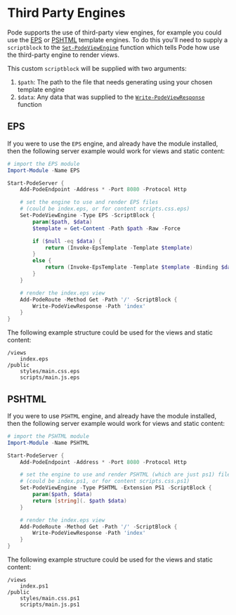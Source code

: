 # Third Party Engines

Pode supports the use of third-party view engines, for example you could use the [EPS](https://github.com/straightdave/eps) or [PSHTML](https://github.com/Stephanevg/PSHTML) template engines. To do this you'll need to supply a `scriptblock` to the [`Set-PodeViewEngine`](../../../Functions/Responses/Set-PodeViewEngine) function which tells Pode how use the third-party engine to render views.

This custom `scriptblock` will be supplied with two arguments:

1. `$path`: The path to the file that needs generating using your chosen template engine
2. `$data`: Any data that was supplied to the [`Write-PodeViewResponse`](../../../Functions/Responses/Write-PodeViewResponse) function

## EPS

If you were to use the `EPS` engine, and already have the module installed, then the following server example would work for views and static content:

```powershell
# import the EPS module
Import-Module -Name EPS

Start-PodeServer {
    Add-PodeEndpoint -Address * -Port 8080 -Protocol Http

    # set the engine to use and render EPS files
    # (could be index.eps, or for content scripts.css.eps)
    Set-PodeViewEngine -Type EPS -ScriptBlock {
        param($path, $data)
        $template = Get-Content -Path $path -Raw -Force

        if ($null -eq $data) {
            return (Invoke-EpsTemplate -Template $template)
        }
        else {
            return (Invoke-EpsTemplate -Template $template -Binding $data)
        }
    }

    # render the index.eps view
    Add-PodeRoute -Method Get -Path '/' -ScriptBlock {
        Write-PodeViewResponse -Path 'index'
    }
}
```

The following example structure could be used for the views and static content:

```plain
/views
    index.eps
/public
    styles/main.css.eps
    scripts/main.js.eps
```

## PSHTML

If you were to use `PSHTML` engine, and already have the module installed, then the following server example would work for views and static content:

```powershell
# import the PSHTML module
Import-Module -Name PSHTML

Start-PodeServer {
    Add-PodeEndpoint -Address * -Port 8080 -Protocol Http

    # set the engine to use and render PSHTML (which are just ps1) files
    # (could be index.ps1, or for content scripts.css.ps1)
    Set-PodeViewEngine -Type PSHTML -Extension PS1 -ScriptBlock {
        param($path, $data)
        return [string](. $path $data)
    }

    # render the index.eps view
    Add-PodeRoute -Method Get -Path '/' -ScriptBlock {
        Write-PodeViewResponse -Path 'index'
    }
}
```

The following example structure could be used for the views and static content:

```plain
/views
    index.ps1
/public
    styles/main.css.ps1
    scripts/main.js.ps1
```
